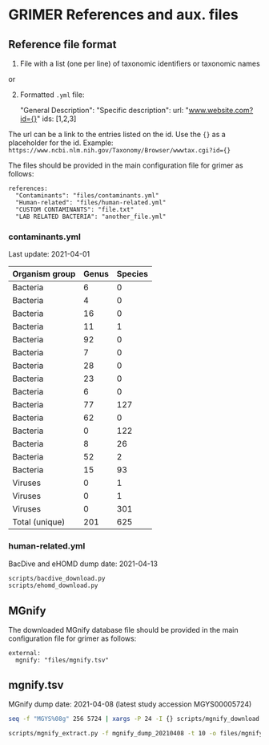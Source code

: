 # GRIMER References and aux. files

## Reference file format

1) File with a list (one per line) of taxonomic identifiers or taxonomic names

or

2) Formatted `.yml` file:

    "General Description":
      "Specific description":
        url: "www.website.com?id={}" 
        ids: [1,2,3]

The url can be a link to the entries listed on the id. Use the `{}` as a placeholder for the id. Example: `https://www.ncbi.nlm.nih.gov/Taxonomy/Browser/wwwtax.cgi?id={}`

The files should be provided in the main configuration file for grimer as follows:

    references:
      "Contaminants": "files/contaminants.yml"
      "Human-related": "files/human-related.yml" 
      "CUSTOM CONTAMINANTS": "file.txt"
      "LAB RELATED BACTERIA": "another_file.yml"

### contaminants.yml

Last update: 2021-04-01

 | Organism group | Genus | Species |
 |----------------|-------|---------|
 | Bacteria | 6 | 0 | 1998 Tanner, M.A. et al. |
 | Bacteria | 4 | 0 | 2003 Grahn, N. et al. |
 | Bacteria | 16 | 0 | 2006 Barton, H.A. et al. |
 | Bacteria | 11 | 1 | 2014 Laurence, M. et al. |
 | Bacteria | 92 | 0 | 2014 Salter, S.J. et al. |
 | Bacteria | 7 | 0 | 2015 Jervis-Bardy, J. et al. |
 | Bacteria | 28 | 0 | 2015 Jousselin, E. et al. | 
 | Bacteria | 23 | 0 | 2016 Lauder, A.P. et al. |
 | Bacteria | 6 | 0 | 2016 Lazarevic, V. et al. | 
 | Bacteria | 77 | 127 | 2016 Glassing, A. et al. |
 | Bacteria | 62 | 0 | 2017 Salter, S.J. et al. |
 | Bacteria | 0 | 122 | 2018 Kirstahler, P. et al. |
 | Bacteria | 8 | 26 | 2019 de Goffau, M.C. et al. | 
 | Bacteria | 52 | 2 | 2019 Weyrich, L.S. et al. |
 | Bacteria | 15 | 93 | 2020 Nejman D. et al. |
 | Viruses | 0 | 1 | 2015 Mukherjee, S. et al. |
 | Viruses | 0 | 1 | 2015 Kjartansdóttir, K.R. et al. |
 | Viruses | 0 | 301 | 2019 Asplund, M. et al. |
 | Total (unique) | 201 | 625 | |

### human-related.yml

BacDive and eHOMD dump date: 2021-04-13

```bash
scripts/bacdive_download.py
scripts/ehomd_download.py
```

## MGnify

The downloaded MGnify database file should be provided in the main configuration file for grimer as follows:

    external:
      mgnify: "files/mgnify.tsv"

## mgnify.tsv

MGnify dump date: 2021-04-08 (latest study accession MGYS00005724)

```bash
seq -f "MGYS%08g" 256 5724 | xargs -P 24 -I {} scripts/mgnify_download.py {} mgnify_dump_20210408/ > mgnify_dump_20210408.log 2>|1 |

scripts/mgnify_extract.py -f mgnify_dump_20210408 -t 10 -o files/mgnify.tsv
```
